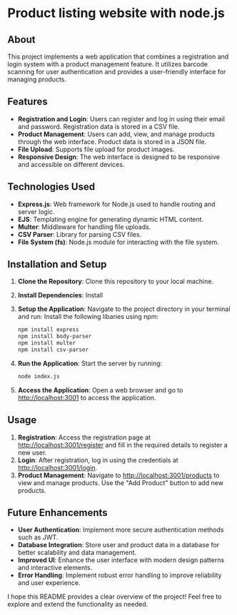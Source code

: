 # Product listing website with node.js

## About

This project implements a web application that combines a registration and login system with a product management feature. It utilizes barcode scanning for user authentication and provides a user-friendly interface for managing products.

## Features

- **Registration and Login**: Users can register and log in using their email and password. Registration data is stored in a CSV file.
- **Product Management**: Users can add, view, and manage products through the web interface. Product data is stored in a JSON file.
- **File Upload**: Supports file upload for product images.
- **Responsive Design**: The web interface is designed to be responsive and accessible on different devices.

## Technologies Used

- **Express.js**: Web framework for Node.js used to handle routing and server logic.
- **EJS**: Templating engine for generating dynamic HTML content.
- **Multer**: Middleware for handling file uploads.
- **CSV Parser**: Library for parsing CSV files.
- **File System (fs)**: Node.js module for interacting with the file system.

## Installation and Setup

1. **Clone the Repository**: Clone this repository to your local machine.
2. **Install Dependencies**: Install

3. **Setup the Application**: Navigate to the project directory in your terminal and run:
Install the following libaries using npm:
    ```bash
    npm install express
    npm install body-parser
    npm install multer
    npm install csv-parser
    ```


4. **Run the Application**: Start the server by running:
    ```bash
    node index.js
    ``` 


5. **Access the Application**: Open a web browser and go to [http://localhost:3001](http://localhost:3001) to access the application.

## Usage

1. **Registration**: Access the registration page at [http://localhost:3001/register](http://localhost:3001/register) and fill in the required details to register a new user.
2. **Login**: After registration, log in using the credentials at [http://localhost:3001/login](http://localhost:3001/login).
3. **Product Management**: Navigate to [http://localhost:3001/products](http://localhost:3001/products) to view and manage products. Use the "Add Product" button to add new products.

## Future Enhancements

- **User Authentication**: Implement more secure authentication methods such as JWT.
- **Database Integration**: Store user and product data in a database for better scalability and data management.
- **Improved UI**: Enhance the user interface with modern design patterns and interactive elements.
- **Error Handling**: Implement robust error handling to improve reliability and user experience.

I hope this README provides a clear overview of the project! Feel free to explore and extend the functionality as needed.


   
